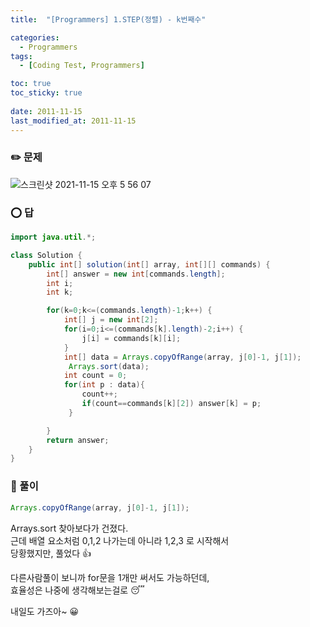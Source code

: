 ```yaml
---
title:  "[Programmers] 1.STEP(정렬) - k번째수"

categories:
  - Programmers
tags:
  - [Coding Test, Programmers]

toc: true
toc_sticky: true
 
date: 2011-11-15
last_modified_at: 2011-11-15
---
```


### :pencil2: 문제 

![스크린샷 2021-11-15 오후 5 56 07](https://user-images.githubusercontent.com/93639793/141752754-dd2aa713-d418-4da2-a093-92090aa21476.png)

  
    


### :o: 답

```java
import java.util.*;

class Solution {
    public int[] solution(int[] array, int[][] commands) {
        int[] answer = new int[commands.length];
        int i;
        int k;

        for(k=0;k<=(commands.length)-1;k++) {
            int[] j = new int[2];
            for(i=0;i<=(commands[k].length)-2;i++) {              
                j[i] = commands[k][i];
            }
            int[] data = Arrays.copyOfRange(array, j[0]-1, j[1]);
             Arrays.sort(data);
            int count = 0;
            for(int p : data){
                count++;
                if(count==commands[k][2]) answer[k] = p; 
             }

        }
        return answer;
    }
}
```

### :closed_book: 풀이

```java
Arrays.copyOfRange(array, j[0]-1, j[1]);
```  

Arrays.sort 찾아보다가 건졌다.  
근데 배열 요소처럼 0,1,2 나가는데 아니라 1,2,3 로 시작해서  
당황했지만, 풀었다 :+1:  
  
다른사람풀이 보니까 for문을 1개만 써서도 가능하던데,  
효율성은 나중에 생각해보는걸로 :sleeping:  


내일도 가즈아~ :grinning:
